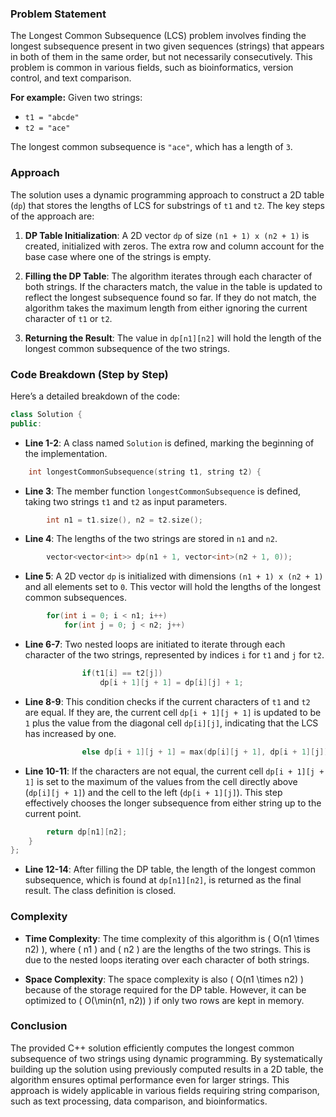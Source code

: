 
### Problem Statement
The Longest Common Subsequence (LCS) problem involves finding the longest subsequence present in two given sequences (strings) that appears in both of them in the same order, but not necessarily consecutively. This problem is common in various fields, such as bioinformatics, version control, and text comparison.

**For example:**
Given two strings:
- `t1 = "abcde"`
- `t2 = "ace"`

The longest common subsequence is `"ace"`, which has a length of `3`.

### Approach
The solution uses a dynamic programming approach to construct a 2D table (`dp`) that stores the lengths of LCS for substrings of `t1` and `t2`. The key steps of the approach are:

1. **DP Table Initialization**: A 2D vector `dp` of size `(n1 + 1) x (n2 + 1)` is created, initialized with zeros. The extra row and column account for the base case where one of the strings is empty.

2. **Filling the DP Table**: The algorithm iterates through each character of both strings. If the characters match, the value in the table is updated to reflect the longest subsequence found so far. If they do not match, the algorithm takes the maximum length from either ignoring the current character of `t1` or `t2`.

3. **Returning the Result**: The value in `dp[n1][n2]` will hold the length of the longest common subsequence of the two strings.

### Code Breakdown (Step by Step)
Here’s a detailed breakdown of the code:

```cpp
class Solution {
public:
```
- **Line 1-2**: A class named `Solution` is defined, marking the beginning of the implementation.

```cpp
    int longestCommonSubsequence(string t1, string t2) {
```
- **Line 3**: The member function `longestCommonSubsequence` is defined, taking two strings `t1` and `t2` as input parameters.

```cpp
        int n1 = t1.size(), n2 = t2.size();
```
- **Line 4**: The lengths of the two strings are stored in `n1` and `n2`.

```cpp
        vector<vector<int>> dp(n1 + 1, vector<int>(n2 + 1, 0));
```
- **Line 5**: A 2D vector `dp` is initialized with dimensions `(n1 + 1) x (n2 + 1)` and all elements set to `0`. This vector will hold the lengths of the longest common subsequences.

```cpp
        for(int i = 0; i < n1; i++)
            for(int j = 0; j < n2; j++)
```
- **Line 6-7**: Two nested loops are initiated to iterate through each character of the two strings, represented by indices `i` for `t1` and `j` for `t2`.

```cpp
                if(t1[i] == t2[j])
                    dp[i + 1][j + 1] = dp[i][j] + 1;
```
- **Line 8-9**: This condition checks if the current characters of `t1` and `t2` are equal. If they are, the current cell `dp[i + 1][j + 1]` is updated to be `1` plus the value from the diagonal cell `dp[i][j]`, indicating that the LCS has increased by one.

```cpp
                else dp[i + 1][j + 1] = max(dp[i][j + 1], dp[i + 1][j]);
```
- **Line 10-11**: If the characters are not equal, the current cell `dp[i + 1][j + 1]` is set to the maximum of the values from the cell directly above (`dp[i][j + 1]`) and the cell to the left (`dp[i + 1][j]`). This step effectively chooses the longer subsequence from either string up to the current point.

```cpp
        return dp[n1][n2];
    }
};
```
- **Line 12-14**: After filling the DP table, the length of the longest common subsequence, which is found at `dp[n1][n2]`, is returned as the final result. The class definition is closed.

### Complexity
- **Time Complexity**: The time complexity of this algorithm is \( O(n1 \times n2) \), where \( n1 \) and \( n2 \) are the lengths of the two strings. This is due to the nested loops iterating over each character of both strings.
  
- **Space Complexity**: The space complexity is also \( O(n1 \times n2) \) because of the storage required for the DP table. However, it can be optimized to \( O(\min(n1, n2)) \) if only two rows are kept in memory.

### Conclusion
The provided C++ solution efficiently computes the longest common subsequence of two strings using dynamic programming. By systematically building up the solution using previously computed results in a 2D table, the algorithm ensures optimal performance even for larger strings. This approach is widely applicable in various fields requiring string comparison, such as text processing, data comparison, and bioinformatics.
